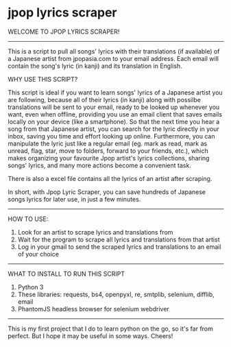 # jpop lyrics scraper

WELCOME TO JPOP LYRICS SCRAPER!


---------------------------------------------------------------------------------------------------------------


This is a script to pull all songs' lyrics with their translations (if available) of a Japanese artist from jpopasia.com to your email address. Each email will contain the song's lyric (in kanji) and its translation in English.

WHY USE THIS SCRIPT?

This script is ideal if you want to learn songs' lyrics of a Japanese artist you are following, because all of their lyrics (in kanji) along with possilbe translations will be sent to your email, ready to be looked up whenever you want, even when offline, providing you use an email client that saves emails locally on your device (like a smartphone).
So that the next time you hear a song from that Japanese artist, you can search for the lyric directly in your inbox, saving you time and effort looking up online. Furthermore, you can manipulate the lyric just like a regular email (eg. mark as read, mark as unread, flag, star, move to folders, forward to your friends, etc.), which makes organizing your favourite Jpop artist's lyrics collections, sharing songs' lyrics, and many more actions become a convenient task.

There is also a excel file contains all the lyrics of an artist after scraping.

In short, with Jpop Lyric Scraper, you can save hundreds of Japanese songs lyrics for later use, in just a few minutes.


---------------------------------------------------------------------------------------------------------------


HOW TO USE:
1. Look for an artist to scrape lyrics and translations from
2. Wait for the program to scrape all lyrics and translations from that artist 
3. Log in your gmail to send the scraped lyrics and translations to an email of your choice


---------------------------------------------------------------------------------------------------------------


WHAT TO INSTALL TO RUN THIS SCRIPT
1. Python 3
2. These libraries: requests, bs4, openpyxl, re, smtplib, selenium, difflib, email
3. PhantomJS headless browser for selenium webdriver

---------------------------------------------------------------------------------------------------------------


This is my first project that I do to learn python on the go, so it's far from perfect. But I hope it may be useful in some ways. Cheers!
